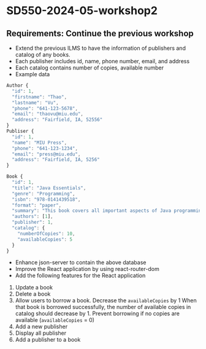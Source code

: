 # SD550-2024-05-workshop2
## Requirements: Continue the previous workshop
* Extend the previous ILMS to have the information of publishers and catalog of any books.
* Each publisher includes id, name, phone number, email, and address
* Each catalog contains number of copies, available number
* Example data
```JavaScript
Author {
  "id": 1,
  "firstname": "Thao",
  "lastname": "Vu",
  "phone": "641-123-5678",
  "email": "thaovu@miu.edu",
  "address": "Fairfield, IA, 52556"
}
Publiser {
  "id": 1,
  "name": "MIU Press",
  "phone": "641-123-1234",
  "email": "press@miu.edu",
  "address": "Fairfield, IA, 5256"
}

Book {
  "id": 1,
  "title": "Java Essentials",
  "genre": "Programming",
  "isbn": "978-0141439518",
  "format": "paper",
  "summary": "This book covers all important aspects of Java programming. It is highly recommended by experienced SWE",
  "authors": [1],
  "publisher": 1,
  "catalog": {
    "numberOfCopies": 10,
    "availableCopies": 5
  }
}
```
* Enhance json-server to contain the above database
* Improve the React application by using react-router-dom
* Add the following features for the React application
1. Update a book
2. Delete a book
3. Allow users to borrow a book. Decrease the `availableCopies` by 1 When that book is borrowed successfully, the number of available copies in catalog should decrease by 1. Prevent borrowing if no copies are available (`availableCopies` = 0)
4. Add a new publisher
5. Display all publisher
6. Add a publisher to a book 
